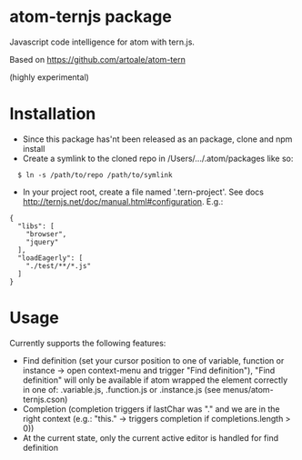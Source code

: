 # atom-ternjs package

Javascript code intelligence for atom with tern.js.

Based on https://github.com/artoale/atom-tern

(highly experimental)

# Installation

* Since this package has'nt been released as an package, clone and npm install
* Create a symlink to the cloned repo in /Users/.../.atom/packages like so:
```
  $ ln -s /path/to/repo /path/to/symlink
```
* In your project root, create a file named '.tern-project'. See docs http://ternjs.net/doc/manual.html#configuration. E.g.:
```
{
  "libs": [
    "browser",
    "jquery"
  ],
  "loadEagerly": [
    "./test/**/*.js"
  ]
}
```
# Usage

Currently supports the following features:

* Find definition (set your cursor position to one of variable, function or instance -> open context-menu and trigger "Find definition"), "Find definition" will only be available if atom wrapped the element correctly in one of: .variable.js, .function.js or .instance.js (see menus/atom-ternjs.cson)
* Completion (completion triggers if lastChar was "." and we are in the right context (e.g.: "this." -> triggers completion if completions.length > 0))
* At the current state, only the current active editor is handled for find definition
